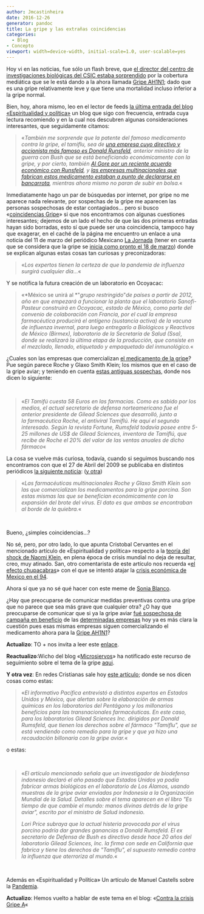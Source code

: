 ```yaml
---
author: Jmcastinheira
date: 2016-12-26
generator: pandoc
title: La gripe y las extrañas coincidencias
categories:
  - Blog
- Concepto
viewport: width=device-width, initial-scale=1.0, user-scalable=yes
---
```




Hoy vi en las noticias, fue sólo un flash breve, que [el director del
centro de investigaciones biológicas del CSIC estaba
sorprendido](http://www.rtve.es/noticias/20090504/experto-del-csic-dice-que-virus-bastante-normal-que-comporta-como-una-gripe-leve/274448.shtml)
por la cobertura mediática que se le está dando a la ahora llamada
[Gripe AH1N1](http://es.wikipedia.org/wiki/Brote_de_gripe_A_%28H1N1%29_de_2009);
dado que es una gripe relativamente leve y que tiene una mortalidad
incluso inferior a la gripe normal.

Bien, hoy, ahora mismo, leo en el lector de feeds [la última entrada del
blog «Espiritualidad y
política»](http://espiritualidadypolitica.blogspot.com/2009/05/reflexiones-acerca-de-la-posible.html)
un blog que sigo con frecuencia, entrada cuya lectura recomiendo y en la
cual nos descubren algunas consideraciones interesantes, que
seguidamente citamos:

> «*También me sorprende que la patente del famoso medicamento contra la
> gripe, el tamiflu, sea de *[*una empresa cuyo directivo y accionista
> más famoso es Donald
> Runsfeld*](http://www.nytimes.com/2005/10/28/politics/28rummy.html?_r=1)*,
> anterior ministro de la guerra con Bush que se está beneficiando
> económicamente con la gripe, y por cierto, también *[*Al Gore por un
> reciente acuerdo económico con
> Runsfeld*](http://willyloman.wordpress.com/2009/04/26/al-gores-venture-capital-firm-set-to-reap-rewards-on-swine-flu/)*,
> y *[*las empresas multinacionales que fabrican estos medicamento
> estaban a punto de declararse en
> bancarrota*](http://www.youtube.com/watch?v=xV59ftdBeoY&feature=channel_page)*,
> mientras ahora mismo no paran de subir en bolsa.*«

Inmediatamente hago un par de búsquedas por internet, por gripe no me
aparece nada relevante, por sospechas de la gripe me aparecen las
personas sospechosas de estar contagiados... pero si busco
«[coincidencias
Gripe](http://www.google.es/search?hl=es&rlz=1C1CHNG_esES326ES326&q=gripe+coincidencia&btnG=Buscar&meta=)»
si que nos encontramos con algunas cuestiones interesantes; dejemos de
un lado el hecho de que las dos primeras entradas hayan sido borradas,
esto sí que puede ser una coincidencia, tampoco hay que exagerar, en el
caché de la página me encuentro un enlace a una noticia del 11 de marzo
del periódico Mexicano [La
Jornada](http://www.jornada.unam.mx/2009/03/11/index.php?section=ciencias&article=a02n1cie) (tener
en cuenta que se considera que la gripe se [inicia como pronto el 18 de
marzo](http://es.wikipedia.org/wiki/Brote_de_gripe_A_%28H1N1%29_de_2009))
donde se explican algunas estas cosas tan curiosas y preconizadoras:

> «*Los expertos tienen la certeza de que la pandemia de influenza
> surgirá cualquier día...*«

Y se notifica la futura creación de un laboratorio en Ocoyacac:

> «*México se unirá al *"*grupo restringido*"*de países a partir de
> 2012, año en que empezará a funcionar la planta que el laboratorio
> Sanofi-Pasteur construirá en Ocoyacac, estado de México, como parte
> del convenio de colaboración con Francia, por el cual la empresa
> farmacéutica producirá el antígeno (sustancia activa) de la vacuna de
> influenza invernal, para luego entregarlo a Biológicos y Reactivos de
> México (Birmex), laboratorio de la Secretaría de Salud (Ssa), donde se
> realizará la última etapa de la producción, que consiste en el
> mezclado, llenado, etiquetado y empaquetado del inmunológico.*«

¿Cuales son las empresas que comercializan [el medicamento de la
gripe](http://www.deganadores.com/index.php?option=com_content&view=article&id=210:cura-tratamiento-vacuna-para-la-gripe-porcina-o-influenza-a-h1n1&catid=123:gripe-porcina&Itemid=53)?
Pue según parece Roche y Glaxo Smith Klein; los mismos que en el caso de
la gripe aviar; y teniendo en cuenta [estas antiguas
sospechas](http://www.odg.cat/documents/deutes/b40_GripeAviar_Es.pdf),
donde nos dicen lo siguiente:

 

> «*El Tamifú cuesta 58 Euros en las farmacias. Como es sabido por los
> medios, el actual secretario de defensa norteamericano fue el anterior
> presidente de Gilead Sciences que desarrolló, junto a la farmacéutica
> Roche, el antiviral Tamiflú. He aquí el segundo interesado. Según la
> revista Fortune, Rumsfeld todavía posee entre 5-25 millones de US\$ de
> Gilead Sciences, inventora de Tamiflú, que recibe de Roche el 20% del
> valor de las ventas anuales de dicho fármaco*«

La cosa se vuelve más curiosa, todavía, cuando si seguimos buscando nos
encontramos con que el 27 de Abril del 2009 se publicaba en distintos
periódicos [la siguiente
noticia](http://www.radiomundial.com.ve/yvke/noticia.php?t=23595&highlight=&sid=7a8ece7c77b96b31c4ab7d7c65abe4fe):
([y otra](http://www.abrebrecha.com/articulos.php?id=20403))

> «*Las farmacéuticas multinacionales Roche y Glaxo Smith Klein son las
> que comercializan los medicamentos para la gripe porcina. Son estas
> mismas las que se benefician económicamente con la expansión del brote
> del virus. El dato es que ambas se encontraban al borde de la
> quiebra.*«

 

Bueno, ¿simples coincidencias...?

No sé, pero, por otro lado, lo que apunta Cristobal Cervantes en el
mencionado artículo de «Espiritualidad y política» respecto a la [teoría
del shock de Naomi
Klein](http://espiritualidadypolitica.blogspot.com/2007/10/la-doctrina-del-shock-de-naomi-klein.html),
en plena época de crisis mundial no deja de resultar, creo, muy atinado.
San, otro comentarista de este artículo nos recuerda «[el efecto
chupacabras](http://criticapura.com/2009/04/el-efecto-chupacabras/)» con
el que se intentó atajar la [crisis económica de Mexico en el
94](http://es.wikipedia.org/wiki/Crisis_econ%C3%B3mica_de_M%C3%A9xico_de_1994).

Ahora sí que ya no sé qué hacer con este meme de [Sonia
Blanco](http://www.filmica.com/sonia_blanco/archivos/009467.html).

¿Hay que preocuparse de comunicar medidas preventivas contra una gripe
que no parece que sea más grave que cualquier otra? ¿O hay que
preocuparse de comunicar que si ya la gripe aviar [fué sospechosa de
campaña en beneficio](http://www.rel-uita.org/salud/gripe-aviar-2.htm)
de las [determinadas
empresas](http://www.google.es/search?rlz=1C1CHNG_esES326ES326&sourceid=chrome&ie=UTF-8&q=Roche+y+Glaxo+Smith+Klein)
hoy ya es más clara la cuestión pues esas mismas empresas siguen
comercializando el medicamento ahora para
la [Gripe AH1N1](http://es.wikipedia.org/wiki/Brote_de_gripe_A_%28H1N1%29_de_2009)?

**Actualizo**: TO + nos invita a leer este
[enlace](http://www.lavozdelsandinismo.com/internacionales/2009-04-27/alertan-sobre-negocio-de-donald-rumsfeld-con-la-gripe-porcina/).

**Reactualizo**:Wicho del blog
«[Microsiervos](http://www.microsiervos.com/archivo/ciencia/informacion-nueva-gripe-en-mc2.html)»
ha notificado este recurso de seguimiento sobre el tema de la gripe
[aqui](http://www.wikiteca.org/nueva-gripe).

**Y otra vez**: En redes Cristianas sale hoy [este
artículo](http://www.redescristianas.net/2009/05/10/expertos-alertan-sobre-guerra-biologica-y-negocio-de-donald-rumsfeld-con-la-gripe-porcina/);
donde se nos dicen cosas como estas:

> «*El informativo Pacífica entrevistó a distintos expertos en Estados
> Unidos y México, que alertan sobre la elaboración de armas químicas en
> los laboratorios del Pentágono y los millonarios beneficios para las
> transnacionales farmacéuticas. En este caso, para los laboratorios
> Gilead Sciences Inc. dirigidos por Donald Rumsfeld, que tienen los
> derechos sobre el fármaco "Tamiflu", que se está vendiendo como
> remedio para la gripe y que ya hizo una recaudación billonaria con la
> gripe aviar.*«

o estas:

 

> «*El artículo mencionado señala que un investigador de biodefensa
> indonesio declaró el año pasado que Estados Unidos ya podía fabricar
> armas biológicas en el laboratorio de Los Álamos, usando muestras de
> la gripe aviar enviadas por Indonesia a la Organización Mundial de la
> Salud. Detalles sobre el tema aparecen en el libro "Es tiempo de que
> cambie el mundo: manos divinas detrás de la gripe aviar", escrito por
> el ministro de Salud indonesio.*
>
> *Lori Price subraya que la actual histeria provocada por el virus
> porcino podría dar grandes ganancias a Donald Rumsfeld. El ex
> secretario de Defensa de Bush es directivo desde hace 20 años del
> laboratorio Gilead Sciences, Inc. la firma con sede en California que
> fabrica y tiene los derechos de "Tamiflu", el supuesto remedio contra
> la influenza que aterroriza al mundo.*«

 

Además en «Espiritualidad y Política» Un artículo de Manuel Castells
sobre la
[Pandemia](http://espiritualidadypolitica.blogspot.com/2009/05/pandemia-por-manuel-castells.html).

**Actualizo**: Hemos vuelto a hablar de este tema en el blog: «[Contra
la crisis Gripe
A](http://entelequia.bligoo.com/content/view/596120/Contra-la-crisis-Gripe-A.html)«
